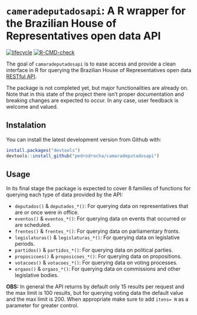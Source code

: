 
<!-- README.md is generated from README.Rmd. Please edit that file -->

# `cameradeputadosapi`: A R wrapper for the Brazilian House of Representatives open data API

<!-- badges: start -->
[![lifecycle](https://img.shields.io/badge/lifecycle-experimental-orange.svg)](https://www.tidyverse.org/lifecycle/#experimental)
[![R-CMD-check](https://github.com/pedrodrocha/camaradeputadosapi/workflows/R-CMD-check/badge.svg)](https://github.com/pedrodrocha/camaradeputadosapi/actions)
<!-- badges: end -->

The goal of `camaradeputadosapi` is to ease access and provide a clean
interface in R for querying the Brazilian House of Representatives open
data [RESTful API](https://dadosabertos.camara.leg.br/swagger/api.html).

The package is not completed yet, but major functionalities are already
on. Note that in this state of the project there isn’t proper
documentation and breaking changes are expected to occur. In any case,
user feedback is welcome and valued.

## Instalation

You can install the latest development version from Github with:

``` r
install.packages("devtools")
devtools::install_github("pedrodrocha/camaradeputadosapi")
```

## Usage

In its final stage the package is expected to cover 8 families of
functions for querying each type of data provided by the API:

  - `deputados()` & `deputados_*()`: For querying data on
    representatives that are or once were in office.  
  - `eventos()` & `eventos_*()`: For querying data on events that
    occurred or are scheduled.  
  - `frentes()` & `frentes_*()`: For querying data on parliamentary
    fronts.  
  - `legislaturas()` & `legislaturas_*()`: For querying data on
    legislative periods.  
  - `partidos()` & `partidos_*()`: For querying data on political
    parties.  
  - `proposicoes()` & `proposicoes_*()`: For querying data on
    propositions.  
  - `votacoes()` & `votacoes_*()`: For querying data on voting
    processes.
  - `orgaos()` & `orgaos_*()`: For querying data on commissions and
    other legislative bodies.

**OBS:** In general the API returns by default only 15 results per
request and the max limit is 100 results, but for querying voting data
the default value and the max limit is 200. When appropriate make sure
to add `itens= N` as a parameter for greater control.
